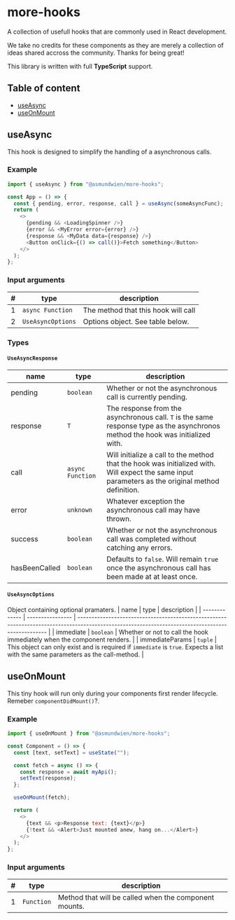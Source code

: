 # more-hooks

A collection of usefull hooks that are commonly used in React development.

We take no credits for these components as they are merely a collection of ideas shared accross the community. Thanks for being great!

This library is written with full **TypeScript** support.

## Table of content
- [ useAsync ](#useAsync)
- [ useOnMount ](#useOnMount)


## useAsync
<a name="useAsync"></a>

This hook is designed to simplify the handling of a asynchronous calls.

### Example

```js
import { useAsync } from "@asmundwien/more-hooks";

const App = () => {
  const { pending, error, response, call } = useAsync(someAsyncFunc);
  return (
    <>
      {pending && <LoadingSpinner />}
      {error && <MyError error={error} />}
      {response && <MyData data={response} />}
      <Button onClick={() => call()}>Fetch something</Button>
    </>
  );
};
```

### Input arguments

| #   | type              | description                         |
| --- | ----------------- | ----------------------------------- |
| 1   | `async Function`  | The method that this hook will call |
| 2   | `UseAsyncOptions` | Options object. See table below.    |

### Types

#### `UseAsyncResponse`

| name          | type             | description                                                                                                                                       |
| ------------- | ---------------- | ------------------------------------------------------------------------------------------------------------------------------------------------- |
| pending       | `boolean`        | Whether or not the asynchronous call is currently pending.                                                                                        |
| response      | `T`              | The response from the asynchronous call. `T` is the same response type as the asynchronos method the hook was initialized with.                   |
| call          | `async Function` | Will initialize a call to the method that the hook was initialized with. Will expect the same input parameters as the original method definition. |
| error         | `unknown`        | Whatever exception the asynchronous call may have thrown.                                                                                         |
| success       | `boolean`        | Whether or not the asynchronous call was completed without catching any errors.                                                                   |
| hasBeenCalled | `boolean`        | Defaults to `false`. Will remain `true` once the asynchronous call has been made at at least once.                                                |

#### `UseAsyncOptions`

Object containing optional pramaters.
| name | type | description |
| ------------- | ---------------- | ------------------------------------------------------------------------------------------------------------------------------------------------- |
| immediate | `boolean` | Whether or not to call the hook immediately when the component renders. |
| immediateParams | `tuple` | This object can only exist and is required if `immediate` is `true`. Expects a list with the same parameters as the call-method. |

## useOnMount
<a name="useOnMount"></a>

This tiny hook will run only during your components first render lifecycle. Remeber `componentDidMount()`?.

### Example

```js
import { useOnMount } from "@asmundwien/more-hooks";

const Component = () => {
  const [text, setText] = useState("");

  const fetch = async () => {
    const response = await myApi();
    setText(response);
  };

  useOnMount(fetch);

  return (
    <>
      {text && <p>Response text: {text}</p>}
      {!text && <Alert>Just mounted anew, hang on...</Alert>}
    </>
  );
};
```

### Input arguments

| #   | type       | description                                           |
| --- | ---------- | ----------------------------------------------------- |
| 1   | `Function` | Method that will be called when the component mounts. |
